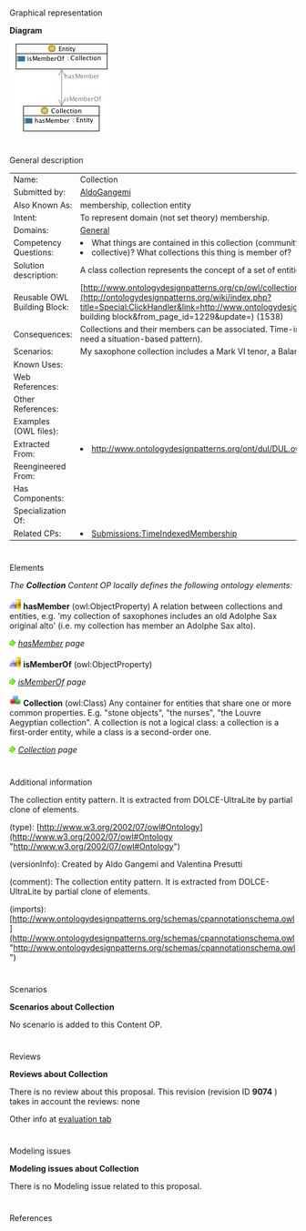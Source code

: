 # 

 Graphical representation



__Diagram__ 





[![Image:Collectionentity.jpg](images/0/03/Collectionentity.jpg)](../Image/Collectionentity.jpg "Image:Collectionentity.jpg")





# 

 General description




|  |  |
| --- | --- |
|  Name:  |  Collection  |
|  Submitted by:  | [AldoGangemi](../User/AldoGangemi "User:AldoGangemi")  |
|  Also Known As:  |  membership, collection entity  |
|  Intent:  |  To represent domain (not set theory) membership.  |
|  Domains:  | [General](../Community/General "Community:General")  |
|  Competency Questions:  | <li>       What things are contained in this collection (community      </li><li>       collective)? What collections this thing is member of?      </li> |
|  Solution description:  |  A class collection represents the concept of a set of entities (things). Things are members of the collection.  |
|  Reusable OWL Building Block:  | [http://www.ontologydesignpatterns.org/cp/owl/collectionentity.owl](http://ontologydesignpatterns.org/wiki/index.php?title=Special:ClickHandler&link=http://www.ontologydesignpatterns.org/cp/owl/collectionentity.owl&message=OWL building block&from_page_id=1229&update=)  (1538)  |
|  Consequences:  |  Collections and their members can be associated. Time-indexed membership cannot be represented though (you need a situation-based pattern).  |
|  Scenarios:  |  My saxophone collection includes a Mark VI tenor, a Balanced Action alto, and a Conn Transitional bari.  |
|  Known Uses:  |  |
|  Web References:  |  |
|  Other References:  |  |
|  Examples (OWL files):  |  |
|  Extracted From:  | <li><a class="external free" href="http://www.ontologydesignpatterns.org/ont/dul/DUL.owl" rel="nofollow" title="http://www.ontologydesignpatterns.org/ont/dul/DUL.owl">        http://www.ontologydesignpatterns.org/ont/dul/DUL.owl       </a></li> |
|  Reengineered From:  |  |
|  Has Components:  |  |
|  Specialization Of:  |  |
|  Related CPs:  | <li><a class="new" href="http://ontologydesignpatterns.org/wiki/index.php?title=Submissions:TimeIndexedMembership&amp;action=edit&amp;redlink=1" title="Submissions:TimeIndexedMembership (not yet written)">        Submissions:TimeIndexedMembership       </a></li> |



  





# 

 Elements



_The
 __Collection__ 
 Content OP locally defines the following ontology elements:_ 





[![ObjectProperty](images/thumb/c/c3/ObjectProperty.gif/20px-ObjectProperty.gif)](../Image/ObjectProperty.gif "ObjectProperty")
__hasMember__ 
 (owl:ObjectProperty) A relation between collections and entities, e.g. 'my collection of saxophones includes an old Adolphe Sax original alto' (i.e. my collection has member an Adolphe Sax alto).
 
[![](images/thumb/8/87/ArrowRight.gif/11px-ArrowRight.gif)](../Image/ArrowRight.gif "ArrowRight.gif")
_[hasMember](../Submissions/Collection/hasMember "Submissions:Collection/hasMember") 
 page_ 



[![ObjectProperty](images/thumb/c/c3/ObjectProperty.gif/20px-ObjectProperty.gif)](../Image/ObjectProperty.gif "ObjectProperty")
__isMemberOf__ 
 (owl:ObjectProperty)
 
[![](images/thumb/8/87/ArrowRight.gif/11px-ArrowRight.gif)](../Image/ArrowRight.gif "ArrowRight.gif")
_[isMemberOf](../Submissions/Collection/isMemberOf "Submissions:Collection/isMemberOf") 
 page_ 



[![Class](images/thumb/2/27/Class.gif/20px-Class.gif)](../Image/Class.gif "Class")
__Collection__ 
 (owl:Class) Any container for entities that share one or more common properties. E.g. "stone objects", "the nurses", "the Louvre Aegyptian collection". A collection is not a logical class: a collection is a first-order entity, while a class is a second-order one.
 
[![](images/thumb/8/87/ArrowRight.gif/11px-ArrowRight.gif)](../Image/ArrowRight.gif "ArrowRight.gif")
_[Collection](../Submissions/Collection/Collection "Submissions:Collection/Collection") 
 page_ 


# 

 Additional information



 The collection entity pattern. 
It is extracted from DOLCE-UltraLite by partial clone of elements.
 



 (type):
 [http://www.w3.org/2002/07/owl#Ontology](http://www.w3.org/2002/07/owl#Ontology "http://www.w3.org/2002/07/owl#Ontology") 




 (versionInfo): Created by Aldo Gangemi and Valentina Presutti
 



 (comment): The collection entity pattern. 
It is extracted from DOLCE-UltraLite by partial clone of elements.
 



 (imports):
 [http://www.ontologydesignpatterns.org/schemas/cpannotationschema.owl](http://www.ontologydesignpatterns.org/schemas/cpannotationschema.owl "http://www.ontologydesignpatterns.org/schemas/cpannotationschema.owl") 




# 

 Scenarios




__Scenarios about Collection__ 


 No scenario is added to this Content OP.
 




# 

 Reviews




__Reviews about Collection__ 


 There is no review about this proposal.
This revision (revision ID
 __9074__ 
 ) takes in account the reviews: none
 



 Other info at
 [evaluation tab](http://ontologydesignpatterns.org/wiki/index.php?title=Submissions:Collection&action=evaluation "http://ontologydesignpatterns.org/wiki/index.php?title=Submissions:Collection&action=evaluation") 





  





# 

 Modeling issues




__Modeling issues about Collection__ 


 There is no Modeling issue related to this proposal.
 




  





# 

 References